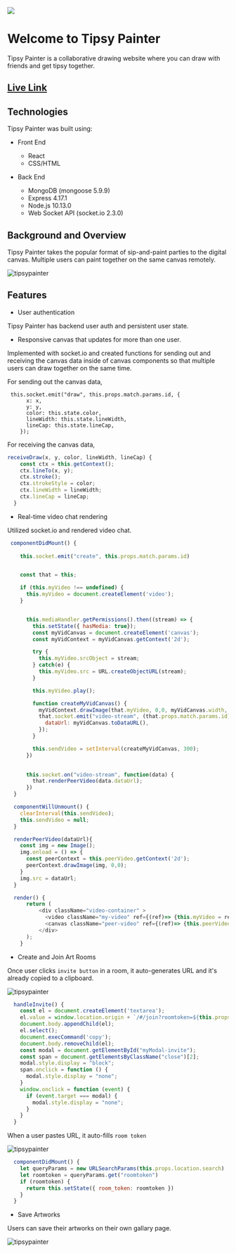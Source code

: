 ![](./frontend/public/tipsylogo.png)

# Welcome to Tipsy Painter

Tipsy Painter is a collaborative drawing website where you can draw with friends and get tipsy together.

## [Live Link](http://tipsypainter.herokuapp.com/#/)

## Technologies

Tipsy Painter was built using:

* Front End
     * React
     * CSS/HTML

* Back End
     * MongoDB (mongoose 5.9.9)
     * Express 4.17.1
     * Node.js 10.13.0
     * Web Socket API (socket.io 2.3.0)
     
## Background and Overview

Tipsy Painter takes the popular format of sip-and-paint parties to the digital canvas. Multiple users can paint together on the same canvas remotely.

![tipsypainter](frontend/public/p2.png)

## Features

* User authentication

Tipsy Painter has backend user auth and persistent user state. 

* Responsive canvas that updates for more than one user.

Implemented with socket.io and created functions for sending out and receiving the canvas data inside of canvas components so that multiple users can draw together on the same time.

For sending out the canvas data,

```javascipt
 this.socket.emit("draw", this.props.match.params.id, {
      x: x,
      y: y,
      color: this.state.color,
      lineWidth: this.state.lineWidth,
      lineCap: this.state.lineCap,
    });
```

For receiving the canvas data,
```javascript
receiveDraw(x, y, color, lineWidth, lineCap) {
    const ctx = this.getContext();
    ctx.lineTo(x, y);
    ctx.stroke();
    ctx.strokeStyle = color;
    ctx.lineWidth = lineWidth;
    ctx.lineCap = lineCap;
  }
```

* Real-time video chat rendering

Utilized socket.io and rendered video chat.

```javascript 
 componentDidMount() {
    
    this.socket.emit("create", this.props.match.params.id)


    const that = this;

    if (this.myVideo !== undefined) {
      this.myVideo = document.createElement('video');
    }


      this.mediaHandler.getPermissions().then((stream) => {
        this.setState({ hasMedia: true});
        const myVidCanvas = document.createElement('canvas');
        const myVidContext = myVidCanvas.getContext('2d');

        try {
          this.myVideo.srcObject = stream;
        } catch(e) {
          this.myVideo.src = URL.createObjectURL(stream);
        }

        this.myVideo.play();

        function createMyVidCanvas() {
          myVidContext.drawImage(that.myVideo, 0,0, myVidCanvas.width, myVidCanvas.height);
          that.socket.emit("video-stream", (that.props.match.params.id), {
            dataUrl: myVidCanvas.toDataURL(),
          });      
        }

        this.sendVideo = setInterval(createMyVidCanvas, 300);
      })

      
      this.socket.on("video-stream", function(data) {
        that.renderPeerVideo(data.dataUrl);
      })
  }

  componentWillUnmount() {
    clearInterval(this.sendVideo);
    this.sendVideo = null;
  }

  renderPeerVideo(dataUrl){
    const img = new Image();
    img.onload = () => {
      const peerContext = this.peerVideo.getContext('2d');
      peerContext.drawImage(img, 0,0);
    }
    img.src = dataUrl;
  }

  render() {
      return (
          <div className="video-container" >
            <video className="my-video" ref={(ref)=> {this.myVideo = ref;}}></video>
            <canvas className="peer-video" ref={(ref)=> {this.peerVideo = ref;}}></canvas>
          </div>
      );
    }
```
* Create and Join Art Rooms

Once user clicks ```invite button``` in a room, it auto-generates URL and it's already copied to a clipboard. 

![tipsypainter](frontend/public/p3.png)

```javascript
  handleInvite() {
    const el = document.createElement('textarea');
    el.value = window.location.origin + `/#/join?roomtoken=${this.props.room[0].room_token}`;
    document.body.appendChild(el);
    el.select();
    document.execCommand('copy');
    document.body.removeChild(el);
    const modal = document.getElementById("myModal-invite");
    const span = document.getElementsByClassName("close")[2];
    modal.style.display = "block";
    span.onclick = function () {
      modal.style.display = "none";
    }
    window.onclick = function (event) {
      if (event.target === modal) {
        modal.style.display = "none";
      }
    }
  }
```

When a user pastes URL, it auto-fills ```room token```

![tipsypainter](frontend/public/p4.png)

```javascript 
  componentDidMount() {
    let queryParams = new URLSearchParams(this.props.location.search)
    let roomtoken = queryParams.get("roomtoken")
    if (roomtoken) {
      return this.setState({ room_token: roomtoken })
    }
  }
 ```

* Save Artworks

Users can save their artworks on their own gallary page. 

![tipsypainter](frontend/public/p5.png)



